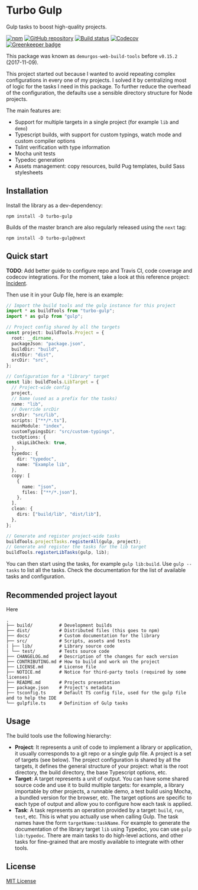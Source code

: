 # Turbo Gulp

Gulp tasks to boost high-quality projects.

[![npm](https://img.shields.io/npm/v/turbo-gulp.svg?maxAge=2592000)](https://www.npmjs.com/package/turbo-gulp)
[![GitHub repository](https://img.shields.io/badge/Github-demurgos%2Fturbo--gulp-blue.svg)](https://github.com/demurgos/turbo-gulp)
[![Build status](https://img.shields.io/travis/demurgos/turbo-gulp/master.svg?maxAge=2592000)](https://travis-ci.org/demurgos/turbo-gulp)
[![Codecov](https://codecov.io/gh/demurgos/turbo-gulp/branch/master/graph/badge.svg)](https://codecov.io/gh/demurgos/turbo-gulp)
[![Greenkeeper badge](https://badges.greenkeeper.io/demurgos/turbo-gulp.svg)](https://greenkeeper.io/)

This package was known as `demurgos-web-build-tools` before `v0.15.2` (2017-11-09).

This project started out because I wanted to avoid repeating complex configurations in every one of my projects.
I solved it by centralizing most of logic for the tasks I need in this package. To further reduce the overhead of the
configuration, the defaults use a sensible directory structure for Node projects.

The main features are:
- Support for multiple targets in a single project (for example `lib` and `demo`)
- Typescript builds, with support for custom typings, watch mode and custom compiler options
- Tslint verification with type information
- Mocha unit tests
- Typedoc generation
- Assets management: copy resources, build Pug templates, build Sass stylesheets

## Installation

Install the library as a dev-dependency:

```shell
npm install -D turbo-gulp
```

Builds of the master branch are also regularly released using the `next` tag:

```shell
npm install -D turbo-gulp@next
```

## Quick start

**TODO**: Add better guide to configure repo and Travis CI, code coverage and codecov integrations.
For the moment, take a look at this reference project: [Incident](https://github.com/demurgos/incident).

Then use it in your Gulp file, here is an example:

```typescript
// Import the build tools and the gulp instance for this project
import * as buildTools from "turbo-gulp";
import * as gulp from "gulp";

// Project config shared by all the targets
const project: buildTools.Project = {
  root: __dirname,
  packageJson: "package.json",
  buildDir: "build",
  distDir: "dist",
  srcDir: "src",
};

// Configuration for a "library" target
const lib: buildTools.LibTarget = {
  // Project-wide config
  project,
  // Name (used as a prefix for the tasks)
  name: "lib",
  // Override srcDir
  srcDir: "src/lib",
  scripts: ["**/*.ts"],
  mainModule: "index",
  customTypingsDir: "src/custom-typings",
  tscOptions: {
    skipLibCheck: true,
  },
  typedoc: {
    dir: "typedoc",
    name: "Example lib",
  },
  copy: [
    {
      name: "json",
      files: ["**/*.json"],
    },
  ],
  clean: {
    dirs: ["build/lib", "dist/lib"],
  },
};

// Generate and register project-wide tasks
buildTools.projectTasks.registerAll(gulp, project);
// Generate and register the tasks for the lib target
buildTools.registerLibTasks(gulp, lib);
```

You can then start using the tasks, for example `gulp lib:build`. Use `gulp --tasks` to list all the tasks.
Check the documentation for the list of available tasks and configuration.

## Recommended project layout

Here 

```text
.
├── build/          # Development builds
├── dist/           # Distributed files (this goes to npm)
├── docs/           # Custom documentation for the library
├── src/            # Scripts, assets and tests
| ├── lib/          # Library source code
| └── test/         # Tests source code
├── CHANGELOG.md    # Description of the changes for each version
├── CONTRIBUTING.md # How to build and work on the project
├── LICENSE.md      # License file
├── NOTICE.md       # Notice for third-party tools (required by some licenses)
├── README.md       # Projects presentation
├── package.json    # Project's metadata
├── tsconfig.ts     # Default TS config file, used for the gulp file and to help the IDE
└── gulpfile.ts     # Definition of Gulp tasks
```

## Usage

The build tools use the following hierarchy:
- **Project**: It represents a unit of code to implement a library or application, it usually corresponds to
  a git repo or a single gulp file. A project is a set of targets (see below). The project configuration is shared by
  all the targets, it defines the general structure of your project: what is the root directory, the build directory,
  the base Typescript options, etc.
- **Target**: A target represents a unit of output. You can have some shared source code and use it to build multiple
  targets: for example, a library importable by other projects, a runnable demo, a test build using Mocha, a bundled
  version for the browser, etc. The target options are specific to each type of output and allow you to configure how
  each task is applied.
- **Task**: A task represents an operation provided by a target: `build`, `run`, `test`, etc. This is what you actually
  use when calling Gulp. The task names have the form `targetName:taskName`. For example to generate the documentation
  of the library target `lib` using Typedoc, you can use `gulp lib:typedoc`. There are main tasks to do high-level
  actions, and other tasks for fine-grained that are mostly available to integrate with other tools.

## License

[MIT License](./LICENSE.md)
